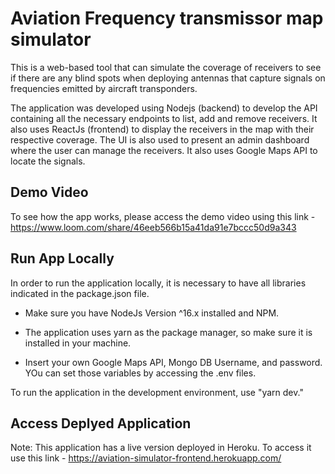 # Aviation Frequency transmissor map simulator 

This is a web-based tool that can simulate the coverage of receivers to see if there are any blind spots when deploying antennas that capture signals on frequencies emitted by aircraft transponders.

The application was developed using Nodejs (backend) to develop the API containing all the necessary endpoints to list, add and remove receivers. It also uses ReactJs (frontend) to display the receivers in the map with their respective coverage. The UI is also used to present an admin dashboard where the user can manage the receivers. It also uses Google Maps API to locate the signals.

## Demo Video
To see how the app works, please access the demo video using this link - https://www.loom.com/share/46eeb566b15a41da91e7bccc50d9a343

## Run App Locally
In order to run the application locally, it is necessary to have all libraries indicated in the package.json file.

* Make sure you have NodeJs Version ^16.x installed and NPM.

* The application uses yarn as the package manager, so make sure it is installed in your machine.

* Insert your own Google Maps API, Mongo DB Username, and password. YOu can set those variables by accessing the .env files.

To run the application in the development environment, use "yarn dev."

## Access Deplyed Application
Note: This application has a live version deployed in Heroku. To access it use this link - https://aviation-simulator-frontend.herokuapp.com/ 